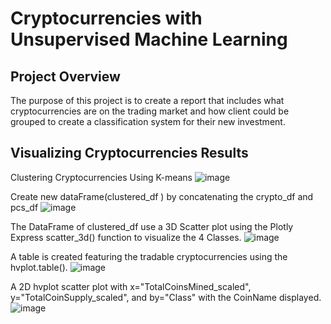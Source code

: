 # Cryptocurrencies with Unsupervised Machine Learning

## Project Overview

The purpose of this project is to create a report that includes what cryptocurrencies are on the trading market and  how client could be grouped to create a classification system for their new investment.


## Visualizing Cryptocurrencies Results

Clustering Cryptocurrencies Using K-means
![image](https://github.com/NadaAdem/Crypto_currencies/blob/main/Resources/elbow_curve.png)


Create  new  dataFrame(clustered_df ) by concatenating the crypto_df and pcs_df
![image](https://github.com/NadaAdem/Crypto_currencies/blob/main/Resources/clustered_df.png)



The DataFrame of clustered_df use a 3D Scatter plot using the Plotly Express scatter_3d() function to visualize the 4 Classes.
![image](https://github.com/NadaAdem/Crypto_currencies/blob/main/Resources/3D%20Plot.png)




A table is created featuring the tradable cryptocurrencies using the hvplot.table().
![image](https://github.com/NadaAdem/Crypto_currencies/blob/main/Resources/hvplot.table.png)


A 2D hvplot scatter plot with x="TotalCoinsMined_scaled", y="TotalCoinSupply_scaled", and by="Class" with the CoinName displayed.
![image](https://github.com/NadaAdem/Crypto_currencies/blob/main/Resources/scatter.png)

